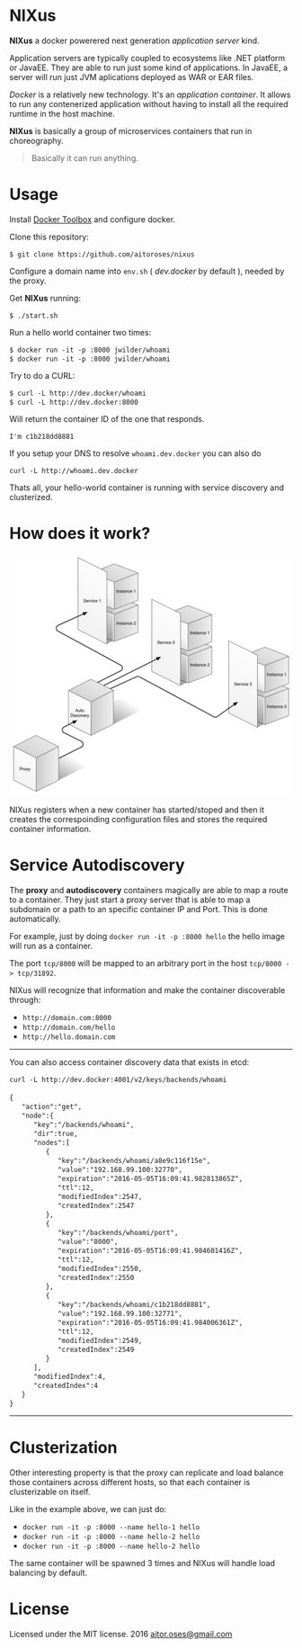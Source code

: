 # NIXus

**NIXus** a docker powerered next generation *application server* kind.

Application servers are typically coupled to ecosystems like .NET platform or JavaEE.
They are able to run just some kind of applications. In JavaEE, a server will run just JVM aplications deployed as WAR or EAR files.

*Docker* is a relatively new technology. It's an *application container*.
It allows to run any contenerized application without having to install all the required runtime in the host machine.

**NIXus** is basically a group of microservices containers that run in choreography.

> Basically it can run anything.

# Usage

Install [Docker Toolbox](https://www.docker.com/products/docker-toolbox) and configure docker.

Clone this repository:
```
$ git clone https://github.com/aitoroses/nixus
```

Configure a domain name into `env.sh` ( *dev.docker*  by default ), needed by the proxy.

Get **NIXus** running:

```
$ ./start.sh
```

Run a hello world container two times:
```
$ docker run -it -p :8000 jwilder/whoami
$ docker run -it -p :8000 jwilder/whoami

```

Try to do a CURL:
```
$ curl -L http://dev.docker/whoami
$ curl -L http://dev.docker:8000
```

Will return the container ID of the one that responds.
```
I'm c1b218dd8881
```

If you setup your DNS to resolve `whoami.dev.docker` you can also do
```
curl -L http://whoami.dev.docker
```

Thats all, your hello-world container is running with service discovery and clusterized.


# How does it work?

![](./docs/graffle.jpg)

NIXus registers when a new container has started/stoped 
and then it creates the correspoinding configuration files and stores the required container information.

# Service Autodiscovery

The **proxy** and **autodiscovery** containers magically are able to map a route to a container.
They just start a proxy server that is able to map a subdomain or a path to an specific container IP and Port.
This is done automatically.

For example, just by doing `docker run -it -p :8000 hello` the hello image will run as a container.

The port `tcp/8000` will be mapped to an arbitrary port in the host `tcp/8000 -> tcp/31892`.

NIXus will recognize that information and make the container discoverable through:

* `http://domain.com:8000`
* `http://domain.com/hello`
* `http://hello.domain.com`

---


 
You can also access container discovery data that exists in etcd:

```
curl -L http://dev.docker:4001/v2/keys/backends/whoami

{
   "action":"get",
   "node":{
      "key":"/backends/whoami",
      "dir":true,
      "nodes":[
         {
            "key":"/backends/whoami/a8e9c116f15e",
            "value":"192.168.99.100:32770",
            "expiration":"2016-05-05T16:09:41.982813865Z",
            "ttl":12,
            "modifiedIndex":2547,
            "createdIndex":2547
         },
         {
            "key":"/backends/whoami/port",
            "value":"8000",
            "expiration":"2016-05-05T16:09:41.984601416Z",
            "ttl":12,
            "modifiedIndex":2550,
            "createdIndex":2550
         },
         {
            "key":"/backends/whoami/c1b218dd8881",
            "value":"192.168.99.100:32771",
            "expiration":"2016-05-05T16:09:41.984006361Z",
            "ttl":12,
            "modifiedIndex":2549,
            "createdIndex":2549
         }
      ],
      "modifiedIndex":4,
      "createdIndex":4
   }
}
```



---

# Clusterization

Other interesting property is that the proxy can replicate and load balance those containers across different hosts, 
so that each container is clusterizable on itself.

Like in the example above, we can just do:

* `docker run -it -p :8000 --name hello-1 hello`
* `docker run -it -p :8000 --name hello-2 hello`
* `docker run -it -p :8000 --name hello-2 hello`

The same container will be spawned 3 times and NIXus will handle load balancing by default.

# License

Licensed under the MIT license. 2016 aitor.oses@gmail.com